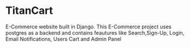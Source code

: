 # TitanCart
E-Commerce website built in Django.
This E-Commerce project uses postgres as a backend and contains feautures like Search,Sign-Up, Login, Email Notifications, Users Cart and Admin Panel
